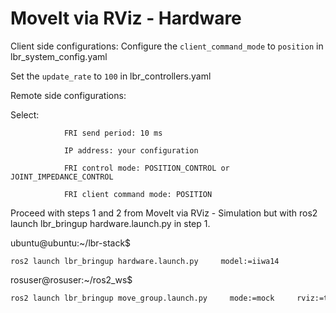 # MoveIt via RViz - Hardware 

 Client side configurations:
            Configure the ```client_command_mode``` to ```position``` in lbr_system_config.yaml

Set the ```update_rate``` to ```100``` in lbr_controllers.yaml

Remote side configurations:

Select:        
    
                FRI send period: 10 ms

                IP address: your configuration

                FRI control mode: POSITION_CONTROL or JOINT_IMPEDANCE_CONTROL

                FRI client command mode: POSITION

Proceed with steps 1 and 2 from MoveIt via RViz - Simulation but with ros2 launch lbr_bringup hardware.launch.py in step 1.


ubuntu@ubuntu:~/lbr-stack$ 

``ros2 launch lbr_bringup hardware.launch.py     model:=iiwa14``   


rosuser@rosuser:~/ros2_ws$ 

```bash
ros2 launch lbr_bringup move_group.launch.py     mode:=mock     rviz:=true     model:=iiwa14
```
